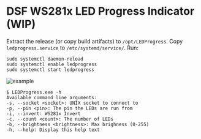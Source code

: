 # DSF WS281x LED Progress Indicator (WIP)

Extract the release (or copy build artifacts) to `/opt/LEDProgress`.
Copy `ledprogress.service` to `/etc/systemd/service/`. 
Run:
```
sudo systemctl daemon-reload
sudo systemctl enable ledprogress
sudo systemctl start ledprogress
```

![example](https://raw.githubusercontent.com/keyz182/DuetLEDProgress/main/img/1.jpg "example")

```
$ LEDProgress.exe -h
Available command line arguments:
-s, --socket <socket>: UNIX socket to connect to
-p, --pin <pin>: The pin the LEDs are run from
-i, --invert: WS281x Invert
-c, --count <count>: The number of LEDs
-b, --brightness <brightness>: Max brighness (0-255)
-h, --help: Display this help text
```
